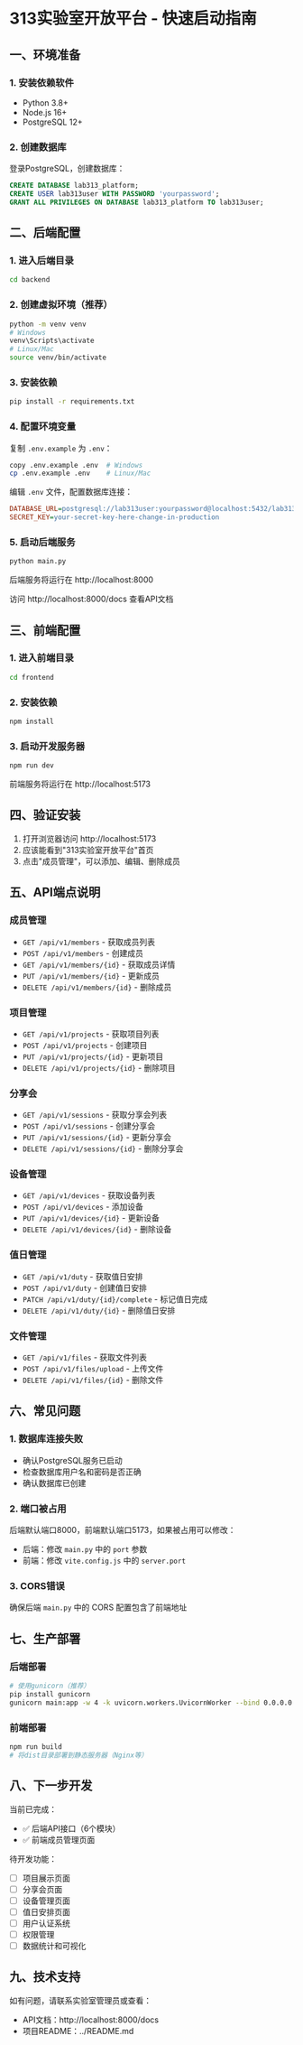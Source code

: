 # 313实验室开放平台 - 快速启动指南

## 一、环境准备

### 1. 安装依赖软件
- Python 3.8+
- Node.js 16+
- PostgreSQL 12+

### 2. 创建数据库

登录PostgreSQL，创建数据库：

```sql
CREATE DATABASE lab313_platform;
CREATE USER lab313user WITH PASSWORD 'yourpassword';
GRANT ALL PRIVILEGES ON DATABASE lab313_platform TO lab313user;
```

## 二、后端配置

### 1. 进入后端目录
```bash
cd backend
```

### 2. 创建虚拟环境（推荐）
```bash
python -m venv venv
# Windows
venv\Scripts\activate
# Linux/Mac
source venv/bin/activate
```

### 3. 安装依赖
```bash
pip install -r requirements.txt
```

### 4. 配置环境变量
复制 `.env.example` 为 `.env`：
```bash
copy .env.example .env  # Windows
cp .env.example .env    # Linux/Mac
```

编辑 `.env` 文件，配置数据库连接：
```ini
DATABASE_URL=postgresql://lab313user:yourpassword@localhost:5432/lab313_platform
SECRET_KEY=your-secret-key-here-change-in-production
```

### 5. 启动后端服务
```bash
python main.py
```

后端服务将运行在 http://localhost:8000

访问 http://localhost:8000/docs 查看API文档

## 三、前端配置

### 1. 进入前端目录
```bash
cd frontend
```

### 2. 安装依赖
```bash
npm install
```

### 3. 启动开发服务器
```bash
npm run dev
```

前端服务将运行在 http://localhost:5173

## 四、验证安装

1. 打开浏览器访问 http://localhost:5173
2. 应该能看到"313实验室开放平台"首页
3. 点击"成员管理"，可以添加、编辑、删除成员

## 五、API端点说明

### 成员管理
- `GET /api/v1/members` - 获取成员列表
- `POST /api/v1/members` - 创建成员
- `GET /api/v1/members/{id}` - 获取成员详情
- `PUT /api/v1/members/{id}` - 更新成员
- `DELETE /api/v1/members/{id}` - 删除成员

### 项目管理
- `GET /api/v1/projects` - 获取项目列表
- `POST /api/v1/projects` - 创建项目
- `PUT /api/v1/projects/{id}` - 更新项目
- `DELETE /api/v1/projects/{id}` - 删除项目

### 分享会
- `GET /api/v1/sessions` - 获取分享会列表
- `POST /api/v1/sessions` - 创建分享会
- `PUT /api/v1/sessions/{id}` - 更新分享会
- `DELETE /api/v1/sessions/{id}` - 删除分享会

### 设备管理
- `GET /api/v1/devices` - 获取设备列表
- `POST /api/v1/devices` - 添加设备
- `PUT /api/v1/devices/{id}` - 更新设备
- `DELETE /api/v1/devices/{id}` - 删除设备

### 值日管理
- `GET /api/v1/duty` - 获取值日安排
- `POST /api/v1/duty` - 创建值日安排
- `PATCH /api/v1/duty/{id}/complete` - 标记值日完成
- `DELETE /api/v1/duty/{id}` - 删除值日安排

### 文件管理
- `GET /api/v1/files` - 获取文件列表
- `POST /api/v1/files/upload` - 上传文件
- `DELETE /api/v1/files/{id}` - 删除文件

## 六、常见问题

### 1. 数据库连接失败
- 确认PostgreSQL服务已启动
- 检查数据库用户名和密码是否正确
- 确认数据库已创建

### 2. 端口被占用
后端默认端口8000，前端默认端口5173，如果被占用可以修改：
- 后端：修改 `main.py` 中的 `port` 参数
- 前端：修改 `vite.config.js` 中的 `server.port`

### 3. CORS错误
确保后端 `main.py` 中的 CORS 配置包含了前端地址

## 七、生产部署

### 后端部署
```bash
# 使用gunicorn（推荐）
pip install gunicorn
gunicorn main:app -w 4 -k uvicorn.workers.UvicornWorker --bind 0.0.0.0:8000
```

### 前端部署
```bash
npm run build
# 将dist目录部署到静态服务器（Nginx等）
```

## 八、下一步开发

当前已完成：
- ✅ 后端API接口（6个模块）
- ✅ 前端成员管理页面

待开发功能：
- [ ] 项目展示页面
- [ ] 分享会页面
- [ ] 设备管理页面
- [ ] 值日安排页面
- [ ] 用户认证系统
- [ ] 权限管理
- [ ] 数据统计和可视化

## 九、技术支持

如有问题，请联系实验室管理员或查看：
- API文档：http://localhost:8000/docs
- 项目README：../README.md
